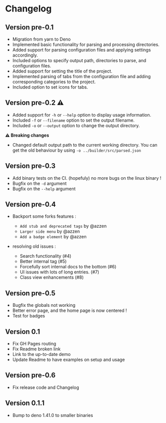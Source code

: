 # Changelog

## Version pre-0.1

- Migration from yarn to Deno
- Implemented basic functionality for parsing and processing directories.
- Added support for parsing configuration files and applying settings accordingly.
- Included options to specify output path, directories to parse, and configuration files.
- Added support for setting the title of the project.
- Implemented parsing of tabs from the configuration file and adding corresponding categories to the project.
- Included option to set icons for tabs.

## Version pre-0.2 ⚠️

- Added support for `-h` or `--help` option to display usage information.
- Included `-f` or `--filename` option to set the output filename.
- Included `-o` or `--output` option to change the output directory.

**⚠️ Breaking changes**

- Changed default output path to the current working directory. You can get the old behaviour by using `-o ../builder/src/parsed.json`

## Version pre-0.3

- Add binary tests on the CI. (hopefuly) no more bugs on the linux binary !
- Bugfix on the `-d` argument
- Bugfix on the `--help` argument

## Version pre-0.4

- Backport some forks features :

  - `Add stub and deprecated tags` by @azzen
  - `Larger side menu` by @azzen
  - `Add a badge element` by @azzen

- resolving old issues :
  - Search functionality (#4)
  - Better internal tag (#5)
  - Forcefully sort internal docs to the bottom (#6)
  - UI issues with lots of long entries. (#7)
  - Class view enhancements (#8)

## Version pre-0.5

- Bugfix the globals not working
- Better error page, and the home page is now centered !
- Test for badges

## Version 0.1

- Fix GH Pages routing
- Fix Readme broken link
- Link to the up-to-date demo
- Update Readme to have examples on setup and usage

## Version pre-0.6

- Fix release code and Changelog

## Version 0.1.1

- Bump to deno 1.41.0 to smaller binaries
